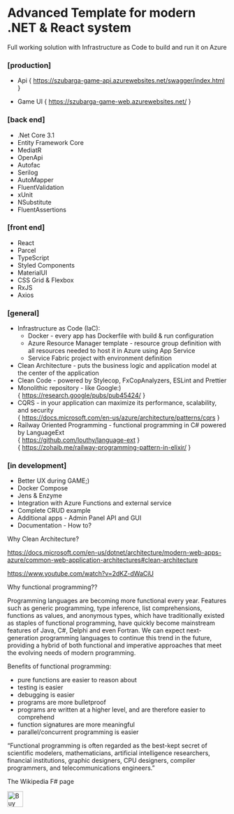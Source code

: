 # Advanced Template for modern .NET & React system #

Full working solution with Infrastructure as Code to build and run it on Azure

### [production] ###
* Api
{ https://szubarga-game-api.azurewebsites.net/swagger/index.html }

* Game UI
{ https://szubarga-game-web.azurewebsites.net/ }

### [back end] ###
- .Net Core 3.1
- Entity Framework Core
- MediatR
- OpenApi
- Autofac
- Serilog
- AutoMapper
- FluentValidation
- xUnit
- NSubstitute
- FluentAssertions

### [front end] ###
- React
- Parcel
- TypeScript
- Styled Components
- MaterialUI
- CSS Grid & Flexbox
- RxJS
- Axios

### [general] ###
* Infrastructure as Code (IaC):
    * Docker - every app has Dockerfile with build & run configuration
    * Azure Resource Manager template - resource group definition with all resources needed to host it in Azure using App Service
    * Service Fabric project with environment definition
* Clean Architecture - puts the business logic and application model at the center of the application
* Clean Code - powered by Stylecop, FxCopAnalyzers, ESLint and Prettier
* Monolithic repository - like Google:)\
{ https://research.google/pubs/pub45424/ }
* CQRS - in your application can maximize its performance, scalability, and security\
{ https://docs.microsoft.com/en-us/azure/architecture/patterns/cqrs }
* Railway Oriented Programming - functional programming in C# powered by LanguageExt\
{ https://github.com/louthy/language-ext }\
{ https://zohaib.me/railway-programming-pattern-in-elixir/ }

### [in development] ###
- Better UX during GAME;)
- Docker Compose
- Jens & Enzyme
- Integration with Azure Functions and external service
- Complete CRUD example
- Additional apps - Admin Panel API and GUI
- Documentation - How to?

Why Clean Architecture?

https://docs.microsoft.com/en-us/dotnet/architecture/modern-web-apps-azure/common-web-application-architectures#clean-architecture

https://www.youtube.com/watch?v=2dKZ-dWaCiU


Why functional programming??

Programming languages are becoming more functional every year.
Features such as generic programming, type inference, list comprehensions, functions as values, and anonymous types, which have traditionally existed as staples of functional programming, have quickly become mainstream features of Java, C#, Delphi and even Fortran.
We can expect next-generation programming languages to continue this trend in the future, providing a hybrid of both functional and imperative approaches that meet the evolving needs of modern programming.

Benefits of functional programming:
 - pure functions are easier to reason about
 - testing is easier
 - debugging is easier
 - programs are more bulletproof
 - programs are written at a higher level, and are therefore easier to comprehend
 - function signatures are more meaningful
 - parallel/concurrent programming is easier

“Functional programming is often regarded as the best-kept secret of scientific modelers, mathematicians, artificial intelligence researchers, financial institutions, graphic designers, CPU designers, compiler programmers, and telecommunications engineers.”

The Wikipedia F# page

<a href='https://ko-fi.com/N4N11FCB5' target='_blank'><img height='36' style='border:0px;height:36px;' src='https://az743702.vo.msecnd.net/cdn/kofi3.png?v=2' border='0' alt='Buy Me a Coffee at ko-fi.com' /></a>
